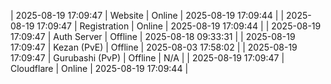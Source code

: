 | 2025-08-19 17:09:47 | Website | Online | 2025-08-19 17:09:44 |
| 2025-08-19 17:09:47 | Registration | Online | 2025-08-19 17:09:44 |
| 2025-08-19 17:09:47 | Auth Server | Offline | 2025-08-18 09:33:31 |
| 2025-08-19 17:09:47 | Kezan (PvE) | Offline | 2025-08-03 17:58:02 |
| 2025-08-19 17:09:47 | Gurubashi (PvP) | Offline | N/A |
| 2025-08-19 17:09:47 | Cloudflare | Online | 2025-08-19 17:09:44 |
